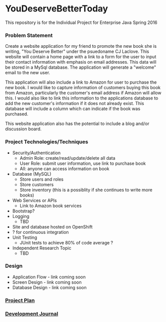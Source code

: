 # YouDeserveBetterToday

This repository is for the Individual Project for Enterprise Java Spring 2016

### Problem Statement

Create a website application for my friend to promote the new book she is writing, "You Deserve Better" under the psuedoname CJ Laclove.
This website will contain a home page with a link to a form for the user to input their contact information with emphasis on 
email addresses. This data will be stored in a MySql database. The application will generate a "welcome" email to the new user.

This application will also include a link to Amazon for user to purchase the new book. I would like to capture information of customers
buying this book from Amazon, particularly the customer's email address if Amazon will allow this. I would also like to link 
this information to the applications database to add the new customer's information if it does not already exist. This 
database will include a column which can indicate if the book was purchased.

This website application also has the potential to include a blog and/or discussion board.


### Project Technologies/Techniques

* Security/Authentication
    * Admin Role: create/read/update/delete all data 
    * User Role: submit user information, use link to purchase book
    * All: anyone can access information on book
* Database (MySQL)
    * Store users and roles
    * Store customers
    * Store inventory (this is a possiblity if she continues to write more books)
* Web Services or APIs
	* Link to Amazon book services
* Bootstrap?
* Logging
	* TBD
* Site and database hosted on OpenShift
* ? for continuous integration
* Unit Testing
    * JUnit tests to achieve 80% of code average ?
* Independent Research Topic
    * TBD


### Design

* Application Flow - link coming soon
* Screen Design - link coming soon
* Database Design - link coming soon

### [Project Plan](ProjectPlan.md)


### [Development Journal](Journal.md)



